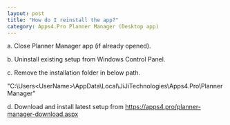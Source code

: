 ```yaml
---
layout: post
title: "How do I reinstall the app?"
category: Apps4.Pro Planner Manager (Desktop app)
---
```

a. Close Planner Manager app (if already opened). 

b. Uninstall existing setup from Windows Control Panel. 

c. Remove the installation folder in below path. 

  "C:\Users\<UserName>\AppData\Local\JiJiTechnologies\Apps4.Pro\Planner Manager" 

d. Download and install latest setup from https://apps4.pro/planner-manager-download.aspx 
 
